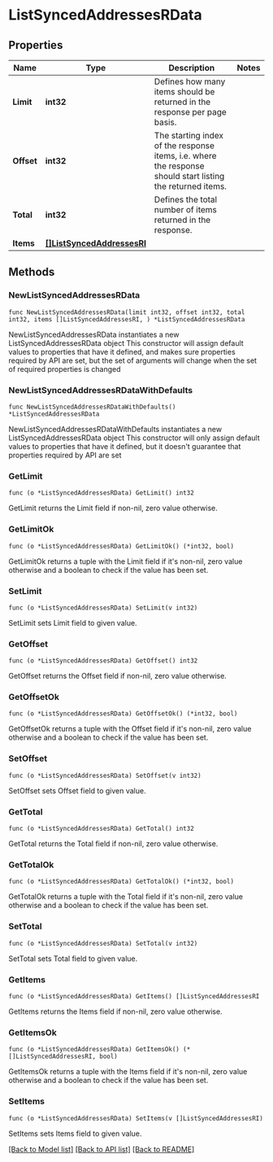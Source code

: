 # ListSyncedAddressesRData

## Properties

Name | Type | Description | Notes
------------ | ------------- | ------------- | -------------
**Limit** | **int32** | Defines how many items should be returned in the response per page basis. | 
**Offset** | **int32** | The starting index of the response items, i.e. where the response should start listing the returned items. | 
**Total** | **int32** | Defines the total number of items returned in the response. | 
**Items** | [**[]ListSyncedAddressesRI**](ListSyncedAddressesRI.md) |  | 

## Methods

### NewListSyncedAddressesRData

`func NewListSyncedAddressesRData(limit int32, offset int32, total int32, items []ListSyncedAddressesRI, ) *ListSyncedAddressesRData`

NewListSyncedAddressesRData instantiates a new ListSyncedAddressesRData object
This constructor will assign default values to properties that have it defined,
and makes sure properties required by API are set, but the set of arguments
will change when the set of required properties is changed

### NewListSyncedAddressesRDataWithDefaults

`func NewListSyncedAddressesRDataWithDefaults() *ListSyncedAddressesRData`

NewListSyncedAddressesRDataWithDefaults instantiates a new ListSyncedAddressesRData object
This constructor will only assign default values to properties that have it defined,
but it doesn't guarantee that properties required by API are set

### GetLimit

`func (o *ListSyncedAddressesRData) GetLimit() int32`

GetLimit returns the Limit field if non-nil, zero value otherwise.

### GetLimitOk

`func (o *ListSyncedAddressesRData) GetLimitOk() (*int32, bool)`

GetLimitOk returns a tuple with the Limit field if it's non-nil, zero value otherwise
and a boolean to check if the value has been set.

### SetLimit

`func (o *ListSyncedAddressesRData) SetLimit(v int32)`

SetLimit sets Limit field to given value.


### GetOffset

`func (o *ListSyncedAddressesRData) GetOffset() int32`

GetOffset returns the Offset field if non-nil, zero value otherwise.

### GetOffsetOk

`func (o *ListSyncedAddressesRData) GetOffsetOk() (*int32, bool)`

GetOffsetOk returns a tuple with the Offset field if it's non-nil, zero value otherwise
and a boolean to check if the value has been set.

### SetOffset

`func (o *ListSyncedAddressesRData) SetOffset(v int32)`

SetOffset sets Offset field to given value.


### GetTotal

`func (o *ListSyncedAddressesRData) GetTotal() int32`

GetTotal returns the Total field if non-nil, zero value otherwise.

### GetTotalOk

`func (o *ListSyncedAddressesRData) GetTotalOk() (*int32, bool)`

GetTotalOk returns a tuple with the Total field if it's non-nil, zero value otherwise
and a boolean to check if the value has been set.

### SetTotal

`func (o *ListSyncedAddressesRData) SetTotal(v int32)`

SetTotal sets Total field to given value.


### GetItems

`func (o *ListSyncedAddressesRData) GetItems() []ListSyncedAddressesRI`

GetItems returns the Items field if non-nil, zero value otherwise.

### GetItemsOk

`func (o *ListSyncedAddressesRData) GetItemsOk() (*[]ListSyncedAddressesRI, bool)`

GetItemsOk returns a tuple with the Items field if it's non-nil, zero value otherwise
and a boolean to check if the value has been set.

### SetItems

`func (o *ListSyncedAddressesRData) SetItems(v []ListSyncedAddressesRI)`

SetItems sets Items field to given value.



[[Back to Model list]](../README.md#documentation-for-models) [[Back to API list]](../README.md#documentation-for-api-endpoints) [[Back to README]](../README.md)


